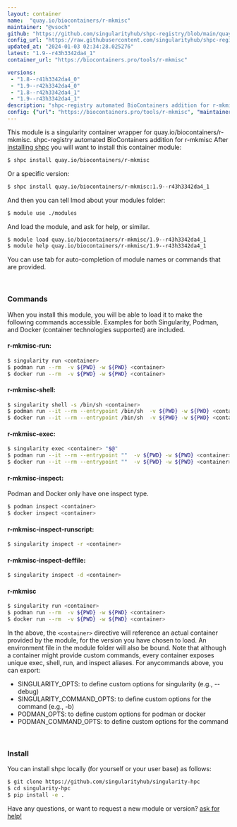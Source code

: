```yaml
---
layout: container
name:  "quay.io/biocontainers/r-mkmisc"
maintainer: "@vsoch"
github: "https://github.com/singularityhub/shpc-registry/blob/main/quay.io/biocontainers/r-mkmisc/container.yaml"
config_url: "https://raw.githubusercontent.com/singularityhub/shpc-registry/main/quay.io/biocontainers/r-mkmisc/container.yaml"
updated_at: "2024-01-03 02:34:28.025276"
latest: "1.9--r43h3342da4_1"
container_url: "https://biocontainers.pro/tools/r-mkmisc"

versions:
 - "1.8--r41h3342da4_0"
 - "1.9--r42h3342da4_0"
 - "1.8--r42h3342da4_1"
 - "1.9--r43h3342da4_1"
description: "shpc-registry automated BioContainers addition for r-mkmisc"
config: {"url": "https://biocontainers.pro/tools/r-mkmisc", "maintainer": "@vsoch", "description": "shpc-registry automated BioContainers addition for r-mkmisc", "latest": {"1.9--r43h3342da4_1": "sha256:6d15aa885cc271b25faf7fe275fcfc8cadb4c7e7587830b602bebfc609bc4bcd"}, "tags": {"1.8--r41h3342da4_0": "sha256:957db79721ea570df1992c3e8a8358d18145c4cd075d4eb256fe98ccf6002f2d", "1.9--r42h3342da4_0": "sha256:e54386b64f630fd8596fcb33ef88df09dc7de65239baf034f0473c032e7f119a", "1.8--r42h3342da4_1": "sha256:8a56cd73ed67979eed63845ae80916977a0d90c01927d8dfd4435631da82f90e", "1.9--r43h3342da4_1": "sha256:6d15aa885cc271b25faf7fe275fcfc8cadb4c7e7587830b602bebfc609bc4bcd"}, "docker": "quay.io/biocontainers/r-mkmisc"}
---
```


This module is a singularity container wrapper for quay.io/biocontainers/r-mkmisc.
shpc-registry automated BioContainers addition for r-mkmisc
After [installing shpc](#install) you will want to install this container module:


```bash
$ shpc install quay.io/biocontainers/r-mkmisc
```

Or a specific version:

```bash
$ shpc install quay.io/biocontainers/r-mkmisc:1.9--r43h3342da4_1
```

And then you can tell lmod about your modules folder:

```bash
$ module use ./modules
```

And load the module, and ask for help, or similar.

```bash
$ module load quay.io/biocontainers/r-mkmisc/1.9--r43h3342da4_1
$ module help quay.io/biocontainers/r-mkmisc/1.9--r43h3342da4_1
```

You can use tab for auto-completion of module names or commands that are provided.

<br>

### Commands

When you install this module, you will be able to load it to make the following commands accessible.
Examples for both Singularity, Podman, and Docker (container technologies supported) are included.

#### r-mkmisc-run:

```bash
$ singularity run <container>
$ podman run --rm  -v ${PWD} -w ${PWD} <container>
$ docker run --rm  -v ${PWD} -w ${PWD} <container>
```

#### r-mkmisc-shell:

```bash
$ singularity shell -s /bin/sh <container>
$ podman run --it --rm --entrypoint /bin/sh  -v ${PWD} -w ${PWD} <container>
$ docker run --it --rm --entrypoint /bin/sh  -v ${PWD} -w ${PWD} <container>
```

#### r-mkmisc-exec:

```bash
$ singularity exec <container> "$@"
$ podman run --it --rm --entrypoint ""  -v ${PWD} -w ${PWD} <container> "$@"
$ docker run --it --rm --entrypoint ""  -v ${PWD} -w ${PWD} <container> "$@"
```

#### r-mkmisc-inspect:

Podman and Docker only have one inspect type.

```bash
$ podman inspect <container>
$ docker inspect <container>
```

#### r-mkmisc-inspect-runscript:

```bash
$ singularity inspect -r <container>
```

#### r-mkmisc-inspect-deffile:

```bash
$ singularity inspect -d <container>
```



#### r-mkmisc

```bash
$ singularity run <container>
$ podman run --rm  -v ${PWD} -w ${PWD} <container>
$ docker run --rm  -v ${PWD} -w ${PWD} <container>
```


In the above, the `<container>` directive will reference an actual container provided
by the module, for the version you have chosen to load. An environment file in the
module folder will also be bound. Note that although a container
might provide custom commands, every container exposes unique exec, shell, run, and
inspect aliases. For anycommands above, you can export:

 - SINGULARITY_OPTS: to define custom options for singularity (e.g., --debug)
 - SINGULARITY_COMMAND_OPTS: to define custom options for the command (e.g., -b)
 - PODMAN_OPTS: to define custom options for podman or docker
 - PODMAN_COMMAND_OPTS: to define custom options for the command

<br>

### Install

You can install shpc locally (for yourself or your user base) as follows:

```bash
$ git clone https://github.com/singularityhub/singularity-hpc
$ cd singularity-hpc
$ pip install -e .
```

Have any questions, or want to request a new module or version? [ask for help!](https://github.com/singularityhub/singularity-hpc/issues)